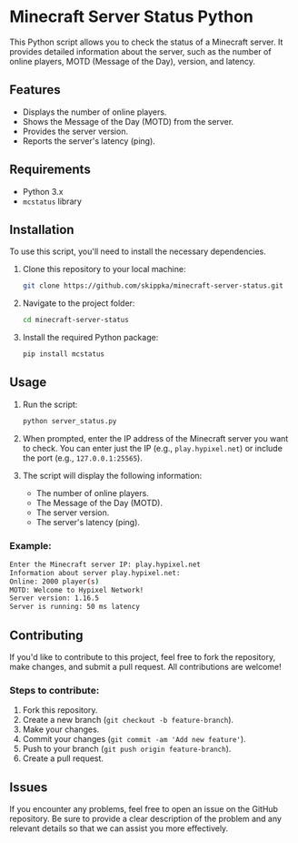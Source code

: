 
# Minecraft Server Status Python

This Python script allows you to check the status of a Minecraft server. It provides detailed information about the server, such as the number of online players, MOTD (Message of the Day), version, and latency.

## Features

- Displays the number of online players.
- Shows the Message of the Day (MOTD) from the server.
- Provides the server version.
- Reports the server's latency (ping).

## Requirements

- Python 3.x
- `mcstatus` library

## Installation

To use this script, you'll need to install the necessary dependencies.

1. Clone this repository to your local machine:

   ```bash
   git clone https://github.com/skippka/minecraft-server-status.git
   ```

2. Navigate to the project folder:

   ```bash
   cd minecraft-server-status
   ```

3. Install the required Python package:

   ```bash
   pip install mcstatus
   ```

## Usage

1. Run the script:

   ```bash
   python server_status.py
   ```

2. When prompted, enter the IP address of the Minecraft server you want to check. You can enter just the IP (e.g., `play.hypixel.net`) or include the port (e.g., `127.0.0.1:25565`).

3. The script will display the following information:
   - The number of online players.
   - The Message of the Day (MOTD).
   - The server version.
   - The server's latency (ping).

### Example:

```bash
Enter the Minecraft server IP: play.hypixel.net
Information about server play.hypixel.net:
Online: 2000 player(s)
MOTD: Welcome to Hypixel Network!
Server version: 1.16.5
Server is running: 50 ms latency
```

## Contributing

If you'd like to contribute to this project, feel free to fork the repository, make changes, and submit a pull request. All contributions are welcome!

### Steps to contribute:
1. Fork this repository.
2. Create a new branch (`git checkout -b feature-branch`).
3. Make your changes.
4. Commit your changes (`git commit -am 'Add new feature'`).
5. Push to your branch (`git push origin feature-branch`).
6. Create a pull request.

## Issues

If you encounter any problems, feel free to open an issue on the GitHub repository. Be sure to provide a clear description of the problem and any relevant details so that we can assist you more effectively.
